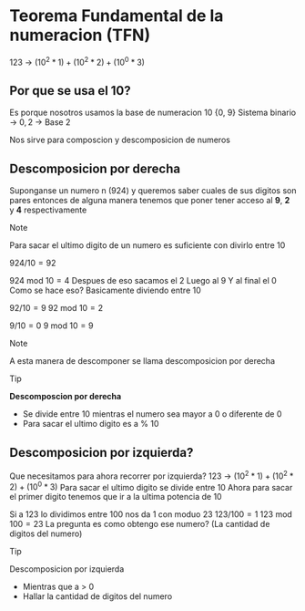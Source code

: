 # Teorema Fundamental de la numeracion (TFN)

$123$ -> $(10^2 * 1) + (10^2 * 2) + (10^0 * 3)$

## Por que se usa el 10?
Es porque nosotros usamos la base de numeracion 10 {0, 9}
Sistema binario -> ${0, 2}$ -> Base 2

Nos sirve para composcion y descomposicion de numeros


## Descomposicion por derecha
Suponganse un numero n (924) y queremos saber cuales de sus digitos son pares
entonces de alguna manera tenemos que poner tener acceso al **9**, **2** y **4** respectivamente

> [!NOTE]
> Para sacar el ultimo digito de un numero es suficiente con divirlo entre 10

$924 / 10 = 92$

$924$ mod $10 = 4$
Despues de eso sacamos el 2
Luego al 9
Y al final el 0
Como se hace eso?
Basicamente diviendo entre 10

$92 / 10 = 9$ 
$92$ mod $10 = 2$

$9 / 10 = 0$
$9$ mod $10 = 9$

> [!NOTE]
> A esta manera de descomponer se llama descomposicion por derecha

>[!TIP]
>**Descomposcion por derecha**
>- Se divide entre 10 mientras el numero sea mayor a 0 o diferente de 0
>- Para sacar el ultimo digito es a % 10


## Descomposicion por izquierda?
Que necesitamos para ahora recorrer por izquierda?
$123$ -> $(10^2 * 1) + (10^2 * 2) + (10^0 * 3)$
Para sacar el ultimo digito se divide entre 10
Ahora para sacar el primer digito tenemos que ir a la ultima potencia de 10

Si a 123 lo dividimos entre 100 nos da 1 con moduo 23
$123 / 100 = 1$
$123$ mod $100 = 23$
La pregunta es como obtengo ese numero? (La cantidad de digitos del numero)


>[!TIP]
>Descomposicion por izquierda
>- Mientras que a > 0
>- Hallar la cantidad de digitos del numero